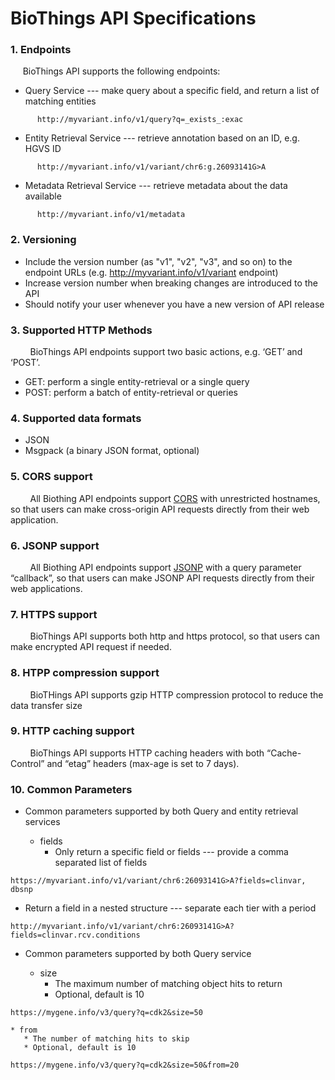 # BioThings API Specifications 

### 1. Endpoints
&nbsp;&nbsp;&nbsp;&nbsp;&nbsp;BioThings API supports the following endpoints:
  - Query Service --- make query about a specific field, and return a list of matching entities
```
      http://myvariant.info/v1/query?q=_exists_:exac
```
  - Entity Retrieval Service --- retrieve annotation based on an ID, e.g. HGVS ID
```
      http://myvariant.info/v1/variant/chr6:g.26093141G>A
```
  - Metadata Retrieval Service --- retrieve metadata about the data available
```
      http://myvariant.info/v1/metadata
```
### 2. Versioning
  - Include the version number (as "v1", "v2", "v3", and so on) to the endpoint URLs (e.g. http://myvariant.info/v1/variant endpoint)
  - Increase version number when breaking changes are introduced to the API
  - Should notify your user whenever you have a new version of API release
  
### 3. Supported HTTP Methods
&nbsp;&nbsp;&nbsp;&nbsp;&nbsp;&nbsp;&nbsp;&nbsp;BioThings API endpoints support two basic actions, e.g. ‘GET’ and ‘POST’.
  - GET: perform a single entity-retrieval or a single query
  - POST: perform a batch of entity-retrieval or queries
  
### 4. Supported data formats
  - JSON
  - Msgpack  (a binary JSON format, optional)
  
### 5. CORS support
&nbsp;&nbsp;&nbsp;&nbsp;&nbsp;&nbsp;&nbsp;&nbsp;All Biothing API endpoints support [CORS](https://developer.mozilla.org/en-US/docs/Web/HTTP/Access_control_CORS) with unrestricted hostnames, so that users can make cross-origin API requests directly from their web application.

### 6. JSONP support
&nbsp;&nbsp;&nbsp;&nbsp;&nbsp;&nbsp;&nbsp;&nbsp;All Biothing API endpoints support [JSONP](http://www.json-p.org/) with a query parameter “callback”, so that users can make JSONP API requests directly from their web applications.

### 7. HTTPS support
&nbsp;&nbsp;&nbsp;&nbsp;&nbsp;&nbsp;&nbsp;&nbsp;BioThings API supports both http and https protocol, so that users can make encrypted API request if needed.

### 8. HTPP compression support
&nbsp;&nbsp;&nbsp;&nbsp;&nbsp;&nbsp;&nbsp;&nbsp;BioTHings API supports gzip HTTP compression protocol to reduce the data transfer size 

### 9. HTTP caching support
&nbsp;&nbsp;&nbsp;&nbsp;&nbsp;&nbsp;&nbsp;&nbsp;BioThings API supports HTTP caching headers with both “Cache-Control” and “etag” headers (max-age is set to 7 days).

### 10. Common Parameters

 * Common parameters supported by both Query and entity retrieval services

    * fields
       * Only return a specific field or fields --- provide a comma separated list of fields

```
https://myvariant.info/v1/variant/chr6:26093141G>A?fields=clinvar, dbsnp
```

* Return a field in a nested structure --- separate each tier with a period
       
```
http://myvariant.info/v1/variant/chr6:26093141G>A?fields=clinvar.rcv.conditions
```

 * Common parameters supported by both Query service

    * size
       * The maximum number of matching object hits to return
       * Optional, default is 10
  
```
https://mygene.info/v3/query?q=cdk2&size=50
```

    * from
       * The number of matching hits to skip
       * Optional, default is 10
```
https://mygene.info/v3/query?q=cdk2&size=50&from=20
```
